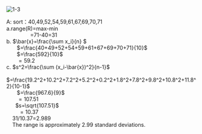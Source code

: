 ![1-3](https://github.com/user-attachments/assets/e367d1ab-f470-482f-aa37-99f6dbf14e3a)

A:
sort：40,49,52,54,59,61,67,69,70,71  
a.range(R)=max-min  
&nbsp;&nbsp;&nbsp;&nbsp;&nbsp;&nbsp;&nbsp;&nbsp;&nbsp;&nbsp;&nbsp;&nbsp;&nbsp;&nbsp;&nbsp;&nbsp;=71-40=31  
b. $\bar{x}=\frac{\sum x_i}{n} $  
&nbsp;&nbsp;&nbsp;&nbsp;&nbsp;&nbsp; $=\frac{40+49+52+54+59+61+67+69+70+71}{10}$  
&nbsp;&nbsp;&nbsp;&nbsp;&nbsp;&nbsp; $=\frac{592}{10}$   
&nbsp;&nbsp;&nbsp;&nbsp;&nbsp;&nbsp; $=59.2$  
c. $s^2=\frac{\sum (x_i-\bar{x})^2}{n-1}$  
&nbsp;&nbsp;&nbsp;&nbsp;&nbsp;&nbsp; $=\frac{19.2^2+10.2^2+7.2^2+5.2^2+0.2^2+1.8^2+7.8^2+9.8^2+10.8^2+11.8^2}{10-1}$  
&nbsp;&nbsp;&nbsp;&nbsp;&nbsp;&nbsp; $=\frac{967.6}{9}$  
&nbsp;&nbsp;&nbsp;&nbsp;&nbsp;&nbsp; $=107.51$  
&nbsp; &nbsp; &nbsp; $s=\sqrt{107.51}$  
&nbsp; &nbsp; &nbsp; &nbsp; $=10.37$  
&nbsp; &nbsp; 31/10.37=2.989  
&nbsp; &nbsp; The range is approximately 2.99 standard deviations.
